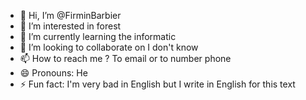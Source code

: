 - 👋 Hi, I’m @FirminBarbier
- 👀 I’m interested in forest
- 🌱 I’m currently learning the informatic
- 💞️ I’m looking to collaborate on I don't know
- 📫 How to reach me ? To email or to number phone
- 😄 Pronouns: He
- ⚡ Fun fact: I'm very bad in English but I write in English for this text

<!---
FirminBarbier/FirminBarbier is a ✨ special ✨ repository because its `README.md` (this file) appears on your GitHub profile.
You can click the Preview link to take a look at your changes.
--->
